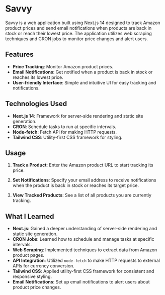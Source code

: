 # Savvy

Savvy is a web application built using Next.js 14 designed to track Amazon product prices and send email notifications when products are back in stock or reach their lowest price. The application utilizes web scraping techniques and CRON jobs to monitor price changes and alert users.

## Features

- **Price Tracking**: Monitor Amazon product prices.
- **Email Notifications**: Get notified when a product is back in stock or reaches its lowest price.
- **User-friendly Interface**: Simple and intuitive UI for easy tracking and notifications.

## Technologies Used

- **Next.js 14**: Framework for server-side rendering and static site generation.
- **CRON**: Schedule tasks to run at specific intervals.
- **Node-fetch**: Fetch API for making HTTP requests.
- **Tailwind CSS**: Utility-first CSS framework for styling.

## Usage

1. **Track a Product**:
   Enter the Amazon product URL to start tracking its price.
   
2. **Set Notifications**:
   Specify your email address to receive notifications when the product is back in stock or reaches its target price.

3. **View Tracked Products**:
   See a list of all products you are currently tracking.

## What I Learned

- **Next.js**: Gained a deeper understanding of server-side rendering and static site generation.
- **CRON Jobs**: Learned how to schedule and manage tasks at specific intervals.
- **Web Scraping**: Implemented techniques to extract data from Amazon product pages.
- **API Integration**: Utilized `node-fetch` to make HTTP requests to external APIs for currency conversion.
- **Tailwind CSS**: Applied utility-first CSS framework for consistent and responsive styling.
- **Email Notifications**: Set up email notifications to alert users about product price changes.
